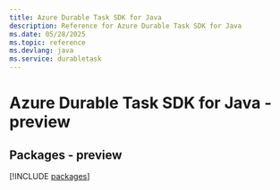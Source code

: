 ```yaml
---
title: Azure Durable Task SDK for Java
description: Reference for Azure Durable Task SDK for Java
ms.date: 05/28/2025
ms.topic: reference
ms.devlang: java
ms.service: durabletask
---
```

# Azure Durable Task SDK for Java - preview
## Packages - preview
[!INCLUDE [packages](durable-task-index.md)]